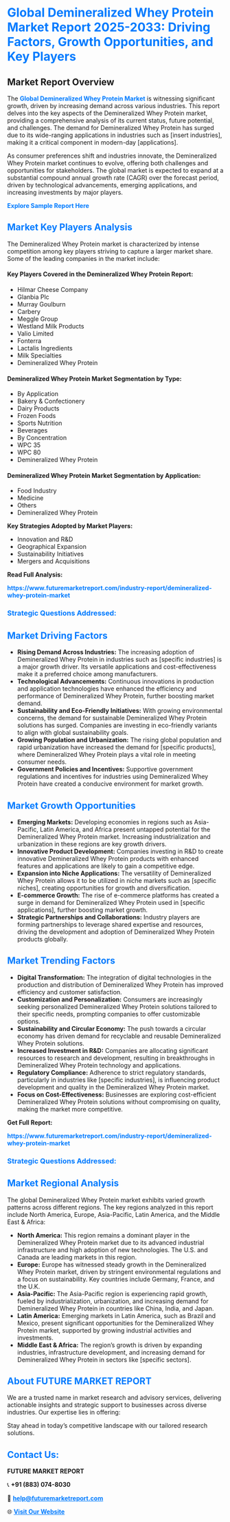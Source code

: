 <h1 style="color: #007BFF;">Global Demineralized Whey Protein Market Report 2025-2033: Driving Factors, Growth Opportunities, and Key Players</h1>

<section id="overview">
<h2>Market Report Overview</h2>
<p>The <a href="https://www.futuremarketreport.com/industry-report/demineralized-whey-protein-market" style="color: #007BFF; text-decoration: none;"><strong>Global Demineralized Whey Protein Market</strong></a> is witnessing significant growth, driven by increasing demand across various industries. This report delves into the key aspects of the Demineralized Whey Protein market, providing a comprehensive analysis of its current status, future potential, and challenges. The demand for Demineralized Whey Protein has surged due to its wide-ranging applications in industries such as [insert industries], making it a critical component in modern-day [applications].</p>
<p>As consumer preferences shift and industries innovate, the Demineralized Whey Protein market continues to evolve, offering both challenges and opportunities for stakeholders. The global market is expected to expand at a substantial compound annual growth rate (CAGR) over the forecast period, driven by technological advancements, emerging applications, and increasing investments by major players.</p>
</section>

<section id="overview">
<p><a href="https://www.futuremarketreport.com/request-sample/reportId=97425" style="color: #007BFF; text-decoration: none;"><strong>Explore Sample Report Here</strong></a></p>
</section>

<section id="key-players">
<h2 style="color: #007BFF;">Market Key Players Analysis</h2>
<p>The Demineralized Whey Protein market is characterized by intense competition among key players striving to capture a larger market share. Some of the leading companies in the market include:</p>
<h4>Key Players Covered in the Demineralized Whey Protein Report:</h4>
<ul><li>Hilmar Cheese Company</li><li>Glanbia Plc</li><li>Murray Goulburn</li><li>Carbery</li><li>Meggle Group</li><li>Westland Milk Products</li><li>Valio Limited</li><li>Fonterra</li><li>Lactalis Ingredients</li><li>Milk Specialties</li><li>Demineralized Whey Protein</li></ul>
<h4>Demineralized Whey Protein Market Segmentation by Type:</h4>
<ul><li>By Application</li><li>Bakery &amp; Confectionery</li><li>Dairy Products</li><li>Frozen Foods</li><li>Sports Nutrition</li><li>Beverages</li><li>By Concentration</li><li>WPC 35</li><li>WPC 80</li><li>Demineralized Whey Protein</li></ul>

<h4>Demineralized Whey Protein Market Segmentation by Application:</h4>
<ul><li>Food Industry</li><li>Medicine</li><li>Others</li><li>Demineralized Whey Protein</li></ul>
<p><strong>Key Strategies Adopted by Market Players:</strong></p>
<ul>
<li>Innovation and R&D</li>
<li>Geographical Expansion</li>
<li>Sustainability Initiatives</li>
<li>Mergers and Acquisitions</li>
</ul>
</section>

<section>
<p><strong>Read Full Analysis: </strong></p><a href="https://www.futuremarketreport.com/industry-report/demineralized-whey-protein-market" style="color: #007BFF; text-decoration: none;"><strong>https://www.futuremarketreport.com/industry-report/demineralized-whey-protein-market</strong></a>
<h3 style="color: #007BFF;">Strategic Questions Addressed:</h3>
</section>

<section id="driving-factors">
<h2 style="color: #007BFF;">Market Driving Factors</h2>
<ul>
<li><strong>Rising Demand Across Industries:</strong> The increasing adoption of Demineralized Whey Protein in industries such as [specific industries] is a major growth driver. Its versatile applications and cost-effectiveness make it a preferred choice among manufacturers.</li>
<li><strong>Technological Advancements:</strong> Continuous innovations in production and application technologies have enhanced the efficiency and performance of Demineralized Whey Protein, further boosting market demand.</li>
<li><strong>Sustainability and Eco-Friendly Initiatives:</strong> With growing environmental concerns, the demand for sustainable Demineralized Whey Protein solutions has surged. Companies are investing in eco-friendly variants to align with global sustainability goals.</li>
<li><strong>Growing Population and Urbanization:</strong> The rising global population and rapid urbanization have increased the demand for [specific products], where Demineralized Whey Protein plays a vital role in meeting consumer needs.</li>
<li><strong>Government Policies and Incentives:</strong> Supportive government regulations and incentives for industries using Demineralized Whey Protein have created a conducive environment for market growth.</li>
</ul>
</section>

<section id="growth-opportunities">
<h2 style="color: #007BFF;">Market Growth Opportunities</h2>
<ul>
<li><strong>Emerging Markets:</strong> Developing economies in regions such as Asia-Pacific, Latin America, and Africa present untapped potential for the Demineralized Whey Protein market. Increasing industrialization and urbanization in these regions are key growth drivers.</li>
<li><strong>Innovative Product Development:</strong> Companies investing in R&D to create innovative Demineralized Whey Protein products with enhanced features and applications are likely to gain a competitive edge.</li>
<li><strong>Expansion into Niche Applications:</strong> The versatility of Demineralized Whey Protein allows it to be utilized in niche markets such as [specific niches], creating opportunities for growth and diversification.</li>
<li><strong>E-commerce Growth:</strong> The rise of e-commerce platforms has created a surge in demand for Demineralized Whey Protein used in [specific applications], further boosting market growth.</li>
<li><strong>Strategic Partnerships and Collaborations:</strong> Industry players are forming partnerships to leverage shared expertise and resources, driving the development and adoption of Demineralized Whey Protein products globally.</li>
</ul>
</section>

<section id="trending-factors">
<h2 style="color: #007BFF;">Market Trending Factors</h2>
<ul>
<li><strong>Digital Transformation:</strong> The integration of digital technologies in the production and distribution of Demineralized Whey Protein has improved efficiency and customer satisfaction.</li>
<li><strong>Customization and Personalization:</strong> Consumers are increasingly seeking personalized Demineralized Whey Protein solutions tailored to their specific needs, prompting companies to offer customizable options.</li>
<li><strong>Sustainability and Circular Economy:</strong> The push towards a circular economy has driven demand for recyclable and reusable Demineralized Whey Protein solutions.</li>
<li><strong>Increased Investment in R&D:</strong> Companies are allocating significant resources to research and development, resulting in breakthroughs in Demineralized Whey Protein technology and applications.</li>
<li><strong>Regulatory Compliance:</strong> Adherence to strict regulatory standards, particularly in industries like [specific industries], is influencing product development and quality in the Demineralized Whey Protein market.</li>
<li><strong>Focus on Cost-Effectiveness:</strong> Businesses are exploring cost-efficient Demineralized Whey Protein solutions without compromising on quality, making the market more competitive.</li>
</ul>
</section>

<section>
<p><strong>Get Full Report: </strong></p><a href="https://www.futuremarketreport.com/industry-report/demineralized-whey-protein-market" style="color: #007BFF; text-decoration: none;"><strong>https://www.futuremarketreport.com/industry-report/demineralized-whey-protein-market</strong></a>
<h3 style="color: #007BFF;">Strategic Questions Addressed:</h3>
</section>


<section id="regional-analysis">
<h2 style="color: #007BFF;">Market Regional Analysis</h2>
<p>The global Demineralized Whey Protein market exhibits varied growth patterns across different regions. The key regions analyzed in this report include North America, Europe, Asia-Pacific, Latin America, and the Middle East & Africa:</p>
<ul>
<li><strong>North America:</strong> This region remains a dominant player in the Demineralized Whey Protein market due to its advanced industrial infrastructure and high adoption of new technologies. The U.S. and Canada are leading markets in this region.</li>
<li><strong>Europe:</strong> Europe has witnessed steady growth in the Demineralized Whey Protein market, driven by stringent environmental regulations and a focus on sustainability. Key countries include Germany, France, and the U.K.</li>
<li><strong>Asia-Pacific:</strong> The Asia-Pacific region is experiencing rapid growth, fueled by industrialization, urbanization, and increasing demand for Demineralized Whey Protein in countries like China, India, and Japan.</li>
<li><strong>Latin America:</strong> Emerging markets in Latin America, such as Brazil and Mexico, present significant opportunities for the Demineralized Whey Protein market, supported by growing industrial activities and investments.</li>
<li><strong>Middle East & Africa:</strong> The region’s growth is driven by expanding industries, infrastructure development, and increasing demand for Demineralized Whey Protein in sectors like [specific sectors].</li>
</ul>
</section>

<footer>
<h2 style="color: #007BFF;">About FUTURE MARKET REPORT</h2>
<p>We are a trusted name in market research and advisory services, delivering actionable insights and strategic support to businesses across diverse industries. Our expertise lies in offering:</p>

<p>Stay ahead in today’s competitive landscape with our tailored research solutions.</p>

<h2 style="color: #007BFF;">Contact Us:</h2>
<p><strong>FUTURE MARKET REPORT</strong></p>
<p>📞 <strong>+91 (883) 074-8030</strong></p>
<p>📧 <strong><a href="mailto:help@futuremarketreport.com" style="color: #007BFF;">help@futuremarketreport.com</a></strong></p>
<p>🌐 <strong><a href="https://www.futuremarketreport.com/" style="color: #007BFF;">Visit Our Website</a></strong></p>
</footer>